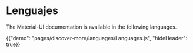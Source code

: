 # Lenguajes

<p class="description">The Material-UI documentation is available in the following languages.</p>

{{"demo": "pages/discover-more/languages/Languages.js", "hideHeader": true}}
